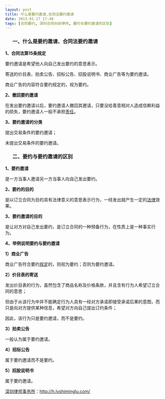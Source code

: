 ```yaml
---
layout: post
title: 什么是要约邀请,合同法要约邀请
date: 2013-01-17 17:49
tags: [合同要约, 深圳合同纠纷律师, 要约与要约邀请的区别]
---
```

<ol>
<h3>一、什么是要约邀请、合同法要约邀请</h3>
</ol>
<strong>1、合同法第15条规定</strong>

要约邀请是希望他人向自己发出要约的意思表示。

寄送的价目表、拍卖公告、招标公告、招股说明书、商业广告等为要约邀请。

商业广告的内容符合要约规定的，视为要约。

<strong>2、撤回要约邀请</strong>

在发出要约邀请以后，要约邀请人撤回其邀请，只要没给善意相对人造成信赖利益的损失，要约邀请人一般不承担<a href="http://h.lvshiminglu.com/law/967.html">责任</a>。

<strong>3、要约邀请的分类</strong>

提出交易条件的要约邀请；

未提出交易条件的要约邀请。
<ol>
<h3>二、要约与要约邀请的区别</h3>
</ol>
<strong>1、要约邀请</strong>

是一方当事人邀请另一方当事人向自己发出要约。

<strong>2、要约的目的</strong>

是以订立合同为目的具有法律意义的意思表示行为，一经发出就产生一定的<a href="http://h.lvshiminglu.com/law/947.html">法律</a>效果。

<strong>3、要约邀请的目的</strong>

是让对方对自己发出要约，是订立合同的一种预备行为，在性质上是一种事实行为。

<strong>4、举例说明要约与要约邀请</strong>

<strong>1）商业广告</strong>

商业广告符合要约<a href="http://h.lvshiminglu.com/law/916.html">规定</a>的，则视为要约；否则为要约邀请。

<strong>2）价目表的寄送</strong>

发出价目表的行为，虽然包含了商品名称及价格条款，并且含有行为人希望订立合同的意思；

但由于从该行为中并不能确定行为人具有一经对方承诺即接受承诺后果的意图，而只是向对方提供某种信息，希望对方向自己提出订约条件；

因此，该行为只是要约邀请，而不是要约。

<strong>3）拍卖公告</strong>

一般认为属于要约邀请。

<strong>4）招标公告</strong>

属于要约邀请而不是要约。

<strong>5）招股说明书</strong>

属于要约邀请。

<a href="http://h.lvshiminglu.com/">深圳律师事务所</a>：<a href="http://h.lvshiminglu.com/">http://h.lvshiminglu.com/</a>

